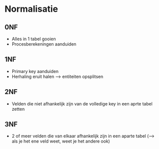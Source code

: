 # Normalisatie
## 0NF
- Alles in 1 tabel gooien
- Procesberekeningen aanduiden
## 1NF
- Primary key aanduiden
- Herhaling eruit halen --> entiteiten opsplitsen
## 2NF
- Velden die niet afhankelijk zijn van de volledige key in een aprte tabel zetten
## 3NF
- 2 of meer velden die van elkaar afhankelijk zijn in een aparte tabel (--> als je het ene veld weet, weet je het andere ook)
